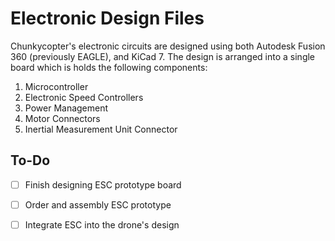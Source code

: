 # Electronic Design Files

Chunkycopter's electronic circuits are designed using both Autodesk Fusion 360 (previously EAGLE), and KiCad 7. The design is arranged into a single board which is holds the following components:
1. Microcontroller
2. Electronic Speed Controllers
3. Power Management
4. Motor Connectors
5. Inertial Measurement Unit Connector

## To-Do
- [ ] Finish designing ESC prototype board

- [ ] Order and assembly ESC prototype

- [ ] Integrate ESC into the drone's design
